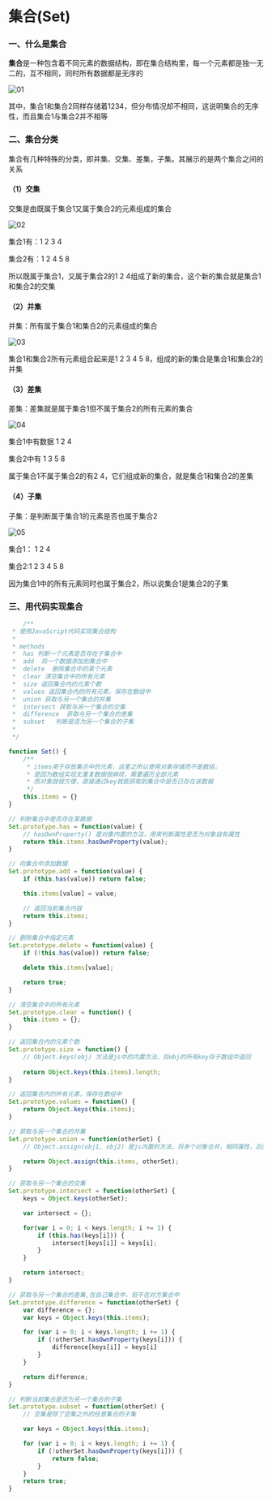 # 集合(Set)

### 一、什么是集合

**集合**是一种包含着不同元素的数据结构，即在集合结构里，每一个元素都是独一无二的，互不相同，同时所有数据都是无序的

![01](https://user-images.githubusercontent.com/75166546/114691420-3fe44f80-9d4a-11eb-8275-7bfe7aaf5824.png)

其中，集合1和集合2同样存储着1234，但分布情况却不相同，这说明集合的无序性，而且集合1与集合2并不相等

### 二、集合分类

集合有几种特殊的分类，即并集、交集、差集，子集。其展示的是两个集合之间的关系

#### （1）交集

交集是由既属于集合1又属于集合2的元素组成的集合

![02](https://user-images.githubusercontent.com/75166546/114691427-41ae1300-9d4a-11eb-8cad-4f2b2cc81401.png)

集合1有：1 2 3 4

集合2有：1 2 4 5 8

所以既属于集合1，又属于集合2的1 2 4组成了新的集合，这个新的集合就是集合1和集合2的交集

#### （2）并集

并集：所有属于集合1和集合2的元素组成的集合

![03](https://user-images.githubusercontent.com/75166546/114691428-41ae1300-9d4a-11eb-8f54-9209f8fc515e.png)

集合1和集合2所有元素组合起来是1 2 3 4 5 8，组成的新的集合是集合1和集合2的并集

#### （3）差集

差集：差集就是属于集合1但不属于集合2的所有元素的集合

![04](https://user-images.githubusercontent.com/75166546/114691430-4246a980-9d4a-11eb-9d80-59c8926f0f09.png)

集合1中有数据 1 2 4

集合2中有 1 3 5 8

属于集合1不属于集合2的有2 4，它们组成新的集合，就是集合1和集合2的差集

#### （4）子集

子集：是判断属于集合1的元素是否也属于集合2

![05](https://user-images.githubusercontent.com/75166546/114691433-42df4000-9d4a-11eb-8885-b439fd6a6745.png)

集合1： 1 2 4

集合2:1 2 3 4 5 8

因为集合1中的所有元素同时也属于集合2，所以说集合1是集合2的子集

### 三、用代码实现集合

```javascript
	/**
 * 使用JavaScript代码实现集合结构
 * 
 * methods
 *  has 判断一个元素是否存在于集合中
 *  add  将一个数据添加到集合中
 *  delete  删除集合中的某个元素
 *  clear 清空集合中的所有元素
 *  size 返回集合内的元素个数
 *  values 返回集合内的所有元素，保存在数组中
 *  union 获取与另一个集合的并集
 *  intersect 获取与另一个集合的交集
 *  difference  获取与另一个集合的差集
 *  subset   判断是否为另一个集合的子集
 * 
 */

function Set() {
    /**
     * items用于存放集合中的元素，这里之所以使用对象存储而不是数组，
     * 是因为数组实现无重复数据很麻烦，需要遍历全部元素
     * 而对象就很方便，直接通过key就能获取到集合中是否已存在该数据
     */
    this.items = {}
}

// 判断集合中是否存在某数据
Set.prototype.has = function(value) {
    // hasOwnProperty() 是对象内置的方法，用来判断属性是否为对象自有属性
    return this.items.hasOwnProperty(value);
}

// 向集合中添加数据
Set.prototype.add = function(value) {
    if (this.has(value)) return false;

    this.items[value] = value;

    // 返回当前集合内容
    return this.items;
}

// 删除集合中指定元素
Set.prototype.delete = function(value) {
    if (!this.has(value)) return false;

    delete this.items[value];

    return true;
}

// 清空集合中的所有元素
Set.prototype.clear = function() {
    this.items = {};
}

// 返回集合内的元素个数
Set.prototype.size = function() {
    // Object.keys(obj) 方法是js中的内置方法，将obj的所有key存于数组中返回
    
    return Object.keys(this.items).length;
}

// 返回集合内的所有元素，保存在数组中
Set.prototype.values = function() {
    return Object.keys(this.items);
}

// 获取与另一个集合的并集
Set.prototype.union = function(otherSet) {
    // Object.assign(obj1, obj2) 是js内置的方法，将多个对象合并，相同属性，后面的覆盖之前的

    return Object.assign(this.items, otherSet);
}

// 获取与另一个集合的交集
Set.prototype.intersect = function(otherSet) {
    keys = Object.keys(otherSet);

    var intersect = {};

    for(var i = 0; i < keys.length; i += 1) {
        if (this.has(keys[i])) {
            intersect[keys[i]] = keys[i];
        }
    }

    return intersect;
}

// 获取与另一个集合的差集,在自己集合中，但不在对方集合中
Set.prototype.difference = function(otherSet) {
    var difference = {};
    var keys = Object.keys(this.items);

    for (var i = 0; i < keys.length; i += 1) {
        if (!otherSet.hasOwnProperty(keys[i])) {
            difference[keys[i]] = keys[i]
        }
    }

    return difference;
}

// 判断当前集合是否为另一个集合的子集
Set.prototype.subset = function(otherSet) {
    // 空集是除了空集之外的任意集合的子集

    var keys = Object.keys(this.items);

    for (var i = 0; i < keys.length; i += 1) {
        if (!otherSet.hasOwnProperty(keys[i])) {
            return false;
        }
    }
    return true;
}
```

